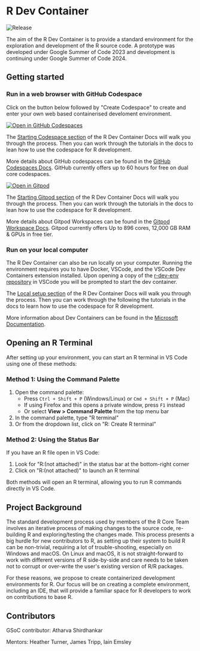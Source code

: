# R Dev Container

![Release](https://img.shields.io/github/v/release/r-devel/r-dev-env)

The aim of the R Dev Container is to provide a standard environment for the
exploration and development of the R source code. A prototype was developed
under Google Summer of Code 2023 and development is continuing under Google
Summer of Code 2024.

## Getting started

### Run in a web browser with GitHub Codespace

Click on the button below followed by "Create Codespace" to create and enter
your own web based containerised develoment environment.

[![Open in GitHub
Codespaces](https://github.com/codespaces/badge.svg)](https://github.com/codespaces/new?hide_repo_select=true&ref=main&repo=647768262&machine=premiumLinux&devcontainer_path=.devcontainer%2Fdevcontainer.json&location=WestUs2)

The [Starting Codespace
section](https://contributor.r-project.org/r-dev-env/container_setup/github_codespace/creating_codespace/)
of the R Dev Container Docs will walk you through the process. Then you can work
through the tutorials in the docs to lean how to use the codespace for R
development.

More details about GitHub codespaces can be found in the [GitHub Codespaces
Docs](https://docs.github.com/en/codespaces/overview). GitHub currently offers
up to 60 hours for free on dual core codespaces.

[![Open in Gitpod](https://img.shields.io/badge/Gitpod-Open%20in%20Gitpod-blue?logo=gitpod&style=for-the-badge)](https://gitpod.io/github.com/r-devel/r-dev-env/tree/main)

The [Starting Gitpod
section](https://contributor.r-project.org/r-dev-env/container_setup/gitpod_workspace/workspacestart/)
of the R Dev Container Docs will walk you through the process. Then you can
work through the tutorials in the docs to lean how to use the codespace for R
development.

More details about Gitpod Workspaces can be found in the
[Gitpod Workspace Docs](https://www.gitpod.io/docs/introduction). Gitpod
currently offers Up to 896 cores, 12,000 GB RAM & GPUs in free tier.

### Run on your local computer

The R Dev Container can also be run locally on your computer.  Running the
environment requires you to have Docker, VSCode, and the VSCode Dev Containers
extension installed.  Upon opening a copy of the [r-dev-env
repository](https://github.com/r-devel/r-dev-env) in VSCode you will be prompted
to start the dev container.

The [Local setup
section](https://contributor.r-project.org/r-dev-env/container_setup/local_setup/localsetup/)
of the R Dev Container Docs will walk you through the process.  Then you can
work through the following the tutorials in the docs to learn how to use the
codespace for R development.

More information about Dev Containers can be found in the [Microsoft
Documentation](https://code.visualstudio.com/docs/devcontainers/containers).

## Opening an R Terminal

After setting up your environment, you can start an R terminal in VS Code
using one of these methods:

### Method 1: Using the Command Palette

1. Open the command palette:
    - Press `Ctrl + Shift + P` (Windows/Linux) or `Cmd + Shift + P` (Mac)
    - If using Firefox and this opens a private window, press `F1` instead
    - Or select **View > Command Palette** from the top menu bar
2. In the command palette, type "R terminal"
3. Or from the dropdown list, click on "R: Create R terminal"

### Method 2: Using the Status Bar

If you have an R file open in VS Code:

1. Look for "R:(not attached)" in the status bar at the bottom-right corner
2. Click on "R:(not attached)" to launch an R terminal

Both methods will open an R terminal, allowing you to run R commands directly
in VS Code.

## Project Background

The standard development process used by members of the R Core Team involves an
iterative process of making changes to the source code, re-building R and
exploring/testing the changes made.  This process presents a big hurdle for new
contributors to R, as setting up their system to build R can be non-trivial,
requiring a lot of trouble-shooting, especially on Windows and macOS.  On Linux
and macOS, it is not straight-forward to work with different versions of R
side-by-side and care needs to be taken not to corrupt or over-write the user's
existing version of R/R packages.

For these reasons, we propose to create containerized development environments
for R.  Our focus will be on creating a complete environment, including an IDE,
that will provide a familiar space for R developers to work on contributions to
base R.

## Contributors

GSoC contributor: Atharva Shirdhankar

Mentors: Heather Turner, James Tripp, Iain Emsley
